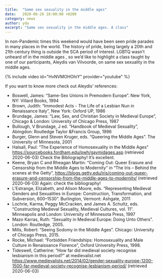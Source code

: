 ```yaml
---
title:  "Same sex sexuality in the middle ages"
date:   2020-06-26 18:00:00 +0200
category: news
author: yda
excerpt: "Same sex sexuality in the middle ages. A class"
---
```


In non-Pandemic times this weekend would have been seen pride parades in many places in the world. The history of pride, being largely a 20th and 21th century thing is outside the SCA period of interest. LGBTQ wasn’t unheard of in the middle ages , so we’d like to highlight a class taught by one of our participants, Aleydis van Vilvoorde, on same sex sexuality in the middle ages.

{% include video id="HvNVMOHOhiY" provider="youtube" %}

If you want to know more check out Aleydis' references:
* Boswell, James: “Same-Sex Unions in Premodern Europe”. New York, NY: Villard Books, 1994 
* Brown, Judith: “Immodest Acts - The Life of a Lesbian Nun in Renaissance Italy”, New York: Oxford UP, 1986
* Brundage, James: “Law, Sex, and Christian Society in Medieval Europe”, Chicago & London: University of Chicago Press, 1987
* Bullough, V Brundage, J ed. ”Handbook of Medieval Sexuality”,  Abingdon: Routledge Taylor &Francis Group, 1996
* Burger, Glenn and Steven Kruger, eds. “Queering the Middle Ages”. The University of Minnesota, 2001
* Halsall, Paul: “The Experience of Homosexuality in the Middle Ages” https://sourcebooks.fordham.edu/pwh/gaymidages.asp (retrieved 2020-06-03) Check the Bibliography! It’s excellent.
* Keene, Bryan C and Rheagan Martin: “Coming Out: Queer Erasure and Censorship from the Middle Ages to Modernity” in “The Iris – Behind the scenes at the Getty”, https://blogs.getty.edu/iris/coming-out-queer-erasure-and-censorship-from-the-middle-ages-to-modernity/ (retrieved 2020-06-03) Again: check the bibliography!
* L’Estrange, Elizabeth, and Alison Moore, eds. “Representing Medieval Genders and Sexualities in Europe: Construction, Transformation, and Subversion, 600–1530”. Burlington, Vermont: Ashgate, 2011
* Lochrie, Karma, Peggy McCracken, and James A. Schultz, eds. “Constructing Medieval Sexuality, Medieval Cultures, vol. 11”. Minneapolis and London: University of Minnesota Press, 1997
* Mazo Karras, Ruth: “Sexuality in Medieval Europe: Doing Unto Others”. London: Routledge, 2005.
* Mills, Robert: “Seeing Sodomy in the Middle Ages”. Chicago: University of Chicago Press, 2015.
* Rocke, Michael: “Forbidden Friendships: Homosexuality and Male Culture in Renaissance Florence”, Oxford University Press, 1998.
* Tideswell, Catherine: “How far did medieval society recognise lesbianism in this period?” at medievalist.net  https://www.medievalists.net/2014/02/gender-sexuality-europe-1200-1500-far-medieval-society-recognise-lesbianism-period/ (retrieved 2020-06-03)

